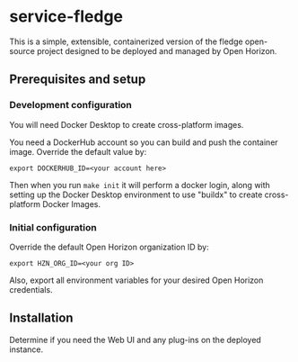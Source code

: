 # service-fledge

This is a simple, extensible, containerized version of the fledge open-source project designed to be deployed and managed by Open Horizon.

## Prerequisites and setup

### Development configuration

You will need Docker Desktop to create cross-platform images.

You need a DockerHub account so you can build and push the container image.  Override the default value by:

``` shell
export DOCKERHUB_ID=<your account here>
```

Then when you run `make init` it will perform a docker login, along with setting up the Docker Desktop environment to use "buildx" to create cross-platform Docker Images.

### Initial configuration

Override the default Open Horizon organization ID by:

``` shell
export HZN_ORG_ID=<your org ID>
```

Also, export all environment variables for your desired Open Horizon credentials.

## Installation

Determine if you need the Web UI and any plug-ins on the deployed instance.

